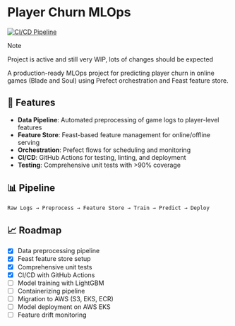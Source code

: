 # Player Churn MLOps
[![CI/CD Pipeline](https://github.com/hzabun/player-churn-mlops/actions/workflows/ci.yml/badge.svg)](https://github.com/hzabun/player-churn-mlops/actions/workflows/ci.yml)

> [!Note]
> Project is active and still very WIP, lots of changes should be expected

A production-ready MLOps project for predicting player churn in online games (Blade and Soul) using Prefect orchestration and Feast feature store.

## 🚀 Features

- **Data Pipeline**: Automated preprocessing of game logs to player-level features
- **Feature Store**: Feast-based feature management for online/offline serving
- **Orchestration**: Prefect flows for scheduling and monitoring
- **CI/CD**: GitHub Actions for testing, linting, and deployment
- **Testing**: Comprehensive unit tests with >90% coverage

## 📊 Pipeline

```
Raw Logs → Preprocess → Feature Store → Train → Predict → Deploy
```

## 📈 Roadmap

- [x] Data preprocessing pipeline
- [x] Feast feature store setup
- [x] Comprehensive unit tests
- [x] CI/CD with GitHub Actions
- [ ] Model training with LightGBM
- [ ] Containerizing pipeline
- [ ] Migration to AWS (S3, EKS, ECR)
- [ ] Model deployment on AWS EKS
- [ ] Feature drift monitoring
